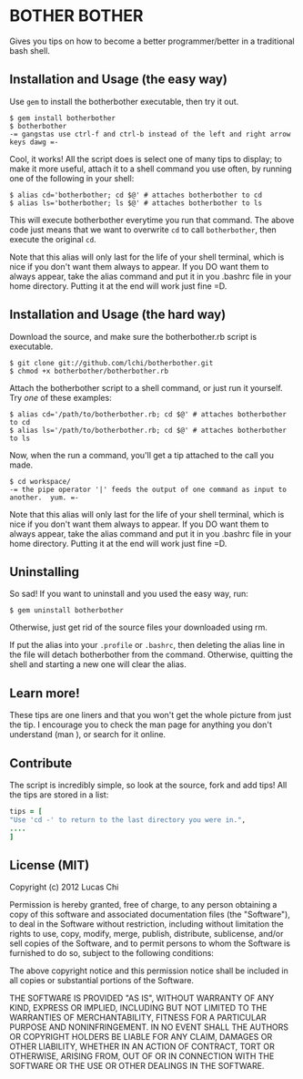 BOTHER BOTHER
=============

Gives you tips on how to become a better programmer/better in a traditional bash shell.

Installation and Usage (the easy way)
-------------------------------------

Use ``gem`` to install the botherbother executable, then try it out.

    $ gem install botherbother
    $ botherbother
    -= gangstas use ctrl-f and ctrl-b instead of the left and right arrow keys dawg =-
    
Cool, it works!  All the script does is select one of many tips to display; to make it more useful, attach it to a shell command you use often, by running one of the following in your shell:

    $ alias cd='botherbother; cd $@' # attaches botherbother to cd
    $ alias ls='botherbother; ls $@' # attaches botherbother to ls

This will execute botherbother everytime you run that command.  The above code just means that we want to overwrite ``cd`` to call ``botherbother``, then execute the original ``cd``.  

Note that this alias will only last for the life of your shell terminal, which is nice if you don't want them always to appear.  If you DO want them to always appear, take the alias command and put it in you .bashrc file in your home directory.  Putting it at the end will work just fine =D.

Installation and Usage (the hard way)
-------------------------------------

Download the source, and make sure the botherbother.rb script is executable.

    $ git clone git://github.com/lchi/botherbother.git
    $ chmod +x botherbother/botherbother.rb
    
Attach the botherbother script to a shell command, or just run it yourself.  Try _one_ of these examples:

    $ alias cd='/path/to/botherbother.rb; cd $@' # attaches botherbother to cd
    $ alias ls='/path/to/botherbother.rb; cd $@' # attaches botherbother to ls

Now, when the run a command, you'll get a tip attached to the call you made.

    $ cd workspace/
    -= the pipe operator '|' feeds the output of one command as input to another.  yum. =-
    
Note that this alias will only last for the life of your shell terminal, which is nice if you don't want them always to appear.  If you DO want them to always appear, take the alias command and put it in you .bashrc file in your home directory.  Putting it at the end will work just fine =D.  

Uninstalling
------------

So sad!  If you want to uninstall and you used the easy way, run:

    $ gem uninstall botherbother

Otherwise, just get rid of the source files your downloaded using rm.

If put the alias into your ``.profile`` or ``.bashrc``, then deleting the alias line in the file will detach botherbother from the command.  Otherwise, quitting the shell and starting a new one will clear the alias.

Learn more!
-----------

These tips are one liners and that you won't get the whole picture from just the tip. I encourage you to check the man page for anything you don't understand (man <command>), or search for it online.

Contribute
----------

The script is incredibly simple, so look at the source, fork and add tips!  All the tips are stored in a list:

```ruby
tips = [
"Use 'cd -' to return to the last directory you were in.",
....
]
```

License (MIT)
-------------
Copyright (c) 2012 Lucas Chi

Permission is hereby granted, free of charge, to any person obtaining a copy of this software and associated documentation files (the "Software"), to deal in the Software without restriction, including without limitation the rights to use, copy, modify, merge, publish, distribute, sublicense, and/or sell copies of the Software, and to permit persons to whom the Software is furnished to do so, subject to the following conditions:

The above copyright notice and this permission notice shall be included in all copies or substantial portions of the Software.

THE SOFTWARE IS PROVIDED "AS IS", WITHOUT WARRANTY OF ANY KIND, EXPRESS OR IMPLIED, INCLUDING BUT NOT LIMITED TO THE WARRANTIES OF MERCHANTABILITY, FITNESS FOR A PARTICULAR PURPOSE AND NONINFRINGEMENT. IN NO EVENT SHALL THE AUTHORS OR COPYRIGHT HOLDERS BE LIABLE FOR ANY CLAIM, DAMAGES OR OTHER LIABILITY, WHETHER IN AN ACTION OF CONTRACT, TORT OR OTHERWISE, ARISING FROM, OUT OF OR IN CONNECTION WITH THE SOFTWARE OR THE USE OR OTHER DEALINGS IN THE SOFTWARE.